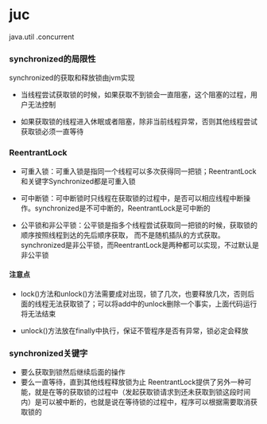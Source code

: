# juc
java.util .concurrent 
### synchronized的局限性
synchronized的获取和释放锁由jvm实现
- 当线程尝试获取锁的时候，如果获取不到锁会一直阻塞，这个阻塞的过程，用户无法控制
  
- 如果获取锁的线程进入休眠或者阻塞，除非当前线程异常，否则其他线程尝试获取锁必须一直等待
### ReentrantLock
- 可重入锁：可重入锁是指同一个线程可以多次获得同一把锁；ReentrantLock和关键字Synchronized都是可重入锁

- 可中断锁：可中断锁时只线程在获取锁的过程中，是否可以相应线程中断操作。synchronized是不可中断的，ReentrantLock是可中断的

- 公平锁和非公平锁：公平锁是指多个线程尝试获取同一把锁的时候，获取锁的顺序按照线程到达的先后顺序获取，
而不是随机插队的方式获取。synchronized是非公平锁，而ReentrantLock是两种都可以实现，不过默认是非公平锁
#### 注意点
- lock()方法和unlock()方法需要成对出现，锁了几次，也要释放几次，否则后面的线程无法获取锁了；可以将add中的unlock删除一个事实，上面代码运行将无法结束

- unlock()方法放在finally中执行，保证不管程序是否有异常，锁必定会释放
### synchronized关键字
- 要么获取到锁然后继续后面的操作
- 要么一直等待，直到其他线程释放锁为止
ReentrantLock提供了另外一种可能，就是在等的获取锁的过程中（发起获取锁请求到还未获取到锁这段时间内）是可以被中断的，也就是说在等待锁的过程中，程序可以根据需要取消获取锁的